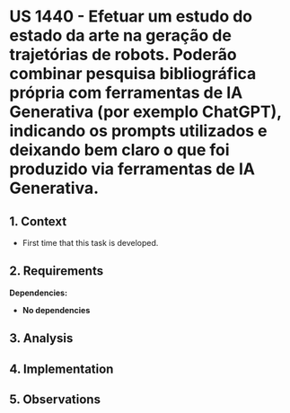 # US 1440 - Efetuar um estudo do estado da arte na geração de trajetórias de robots. Poderão combinar pesquisa bibliográfica própria com ferramentas de IA Generativa (por exemplo ChatGPT), indicando os prompts utilizados e deixando bem claro o que foi produzido via ferramentas de IA Generativa.

## 1. Context

* First time that this task is developed.

## 2. Requirements

**Dependencies:**
- **No dependencies**

## 3. Analysis


## 4. Implementation


## 5. Observations

